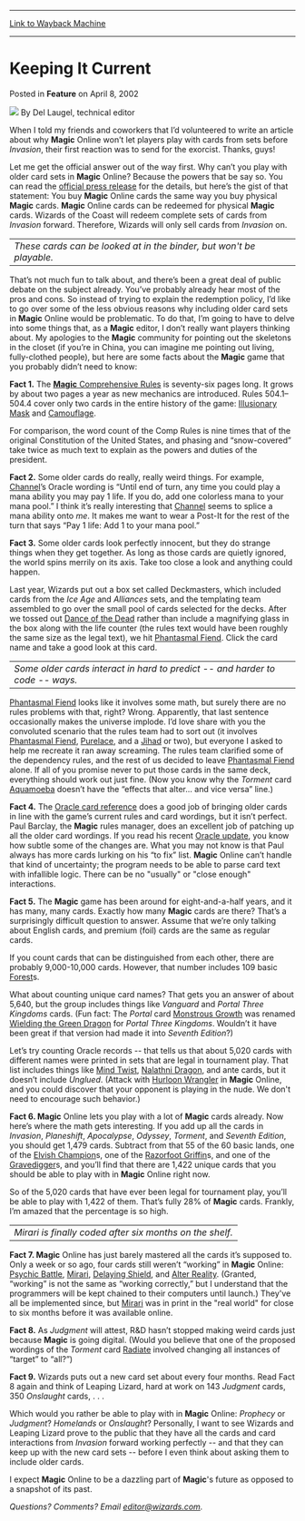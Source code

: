
---
[Link to Wayback Machine](https://web.archive.org/web/20211018182727/https://magic.wizards.com/en/articles/archive/feature/keeping-it-current-2002-04-08)

[_metadata_:wayback_url]:- "https://magic.wizards.com/en/articles/archive/feature/keeping-it-current-2002-04-08"
[_metadata_:wayback_raw_url]:- "https://web.archive.org/web/20211018182727id_/https://magic.wizards.com/en/articles/archive/feature/keeping-it-current-2002-04-08"
[_metadata_:wayback_capture_timestamp]:- "2021-10-18 18:27:27+00:00"
[_metadata_:publish_date]:- "2002-04-08"
[_metadata_:description]:- "When I told my friends and coworkers that I’d volunteered to write an article about why Magic Online won’t let players play with cards from sets before Invasion, their first reaction was to send for the exorcist. Thanks, guys!Let me get the official answer out of the way first. Why can’t you play with older card sets in Magic Online? Because the powers that be say so. You can"
[_metadata_:generator]:- "Drupal 7 (http://drupal.org)"
---


Keeping It Current
==================



 Posted in **Feature**
 on April 8, 2002 






![](https://media.magic.wizards.com/styles/auth_small/public/generic-avatar-150_310.png)
By Del Laugel, technical editor











When I told my friends and coworkers that I’d volunteered to write an article about why **Magic** Online won’t let players play with cards from sets before *Invasion*, their first reaction was to send for the exorcist. Thanks, guys!

Let me get the official answer out of the way first. Why can’t you play with older card sets in **Magic** Online? Because the powers that be say so. You can read the [official press release](http://archive.wizards.com/news/pressrelease.asp?20020114a) for the details, but here’s the gist of that statement: You buy **Magic** Online cards the same way you buy physical **Magic** cards. **Magic** Online cards can be redeemed for physical **Magic** cards. Wizards of the Coast will redeem complete sets of cards from *Invasion* forward. Therefore, Wizards will only sell cards from *Invasion* on.



|  |
| --- |
| *These cards can be looked at in the binder, but won't be playable.* |

That’s not much fun to talk about, and there’s been a great deal of public debate on the subject already. You’ve probably already hear most of the pros and cons. So instead of trying to explain the redemption policy, I’d like to go over some of the less obvious reasons why including older card sets in **Magic** Online would be problematic. To do that, I’m going to have to delve into some things that, as a **Magic** editor, I don’t really want players thinking about. My apologies to the **Magic** community for pointing out the skeletons in the closet (if you’re in China, you can imagine me pointing out living, fully-clothed people), but here are some facts about the **Magic** game that you probably didn’t need to know:

**Fact 1.** The [**Magic** Comprehensive Rules](http://archive.wizards.com/Magic/Magazine/Article.aspx?x=dci/oracle/MagicCompRules_022002.doc) is seventy-six pages long. It grows by about two pages a year as new mechanics are introduced. Rules 504.1–504.4 cover only two cards in the entire history of the game: [Illusionary Mask](https://gatherer.wizards.com/Pages/Card/Details.aspx?name=Illusionary+Mask) and [Camouflage](https://gatherer.wizards.com/Pages/Card/Details.aspx?name=Camouflage).

For comparison, the word count of the Comp Rules is nine times that of the original Constitution of the United States, and phasing and “snow-covered” take twice as much text to explain as the powers and duties of the president.

**Fact 2.** Some older cards do really, really weird things. For example, [Channel](https://gatherer.wizards.com/Pages/Card/Details.aspx?name=Channel)’s Oracle wording is “Until end of turn, any time you could play a mana ability you may pay 1 life. If you do, add one colorless mana to your mana pool.” I think it’s really interesting that [Channel](https://gatherer.wizards.com/Pages/Card/Details.aspx?name=Channel) seems to splice a mana ability onto *me*. It makes me want to wear a Post-It for the rest of the turn that says “Pay 1 life: Add 1 to your mana pool.”

**Fact 3.** Some older cards look perfectly innocent, but they do strange things when they get together. As long as those cards are quietly ignored, the world spins merrily on its axis. Take too close a look and anything could happen.

Last year, Wizards put out a box set called Deckmasters, which included cards from the *Ice Age* and *Alliances* sets, and the templating team assembled to go over the small pool of cards selected for the decks. After we tossed out [Dance of the Dead](https://gatherer.wizards.com/Pages/Card/Details.aspx?name=Dance+of+the+Dead) rather than include a magnifying glass in the box along with the life counter (the rules text would have been roughly the same size as the legal text), we hit [Phantasmal Fiend](https://gatherer.wizards.com/Pages/Card/Details.aspx?name=Phantasmal+Fiend). Click the card name and take a good look at this card.



|  |
| --- |
| *Some older cards interact in hard to predict -- and harder to code -- ways.* |

[Phantasmal Fiend](https://gatherer.wizards.com/Pages/Card/Details.aspx?name=Phantasmal+Fiend) looks like it involves some math, but surely there are no rules problems with that, right? Wrong. Apparently, that last sentence occasionally makes the universe implode. I’d love share with you the convoluted scenario that the rules team had to sort out (it involves [Phantasmal Fiend](https://gatherer.wizards.com/Pages/Card/Details.aspx?name=Phantasmal+Fiend), [Purelace](https://gatherer.wizards.com/Pages/Card/Details.aspx?name=Purelace), and a [Jihad](https://gatherer.wizards.com/Pages/Card/Details.aspx?name=Jihad) or two), but everyone I asked to help me recreate it ran away screaming. The rules team clarified some of the dependency rules, and the rest of us decided to leave [Phantasmal Fiend](https://gatherer.wizards.com/Pages/Card/Details.aspx?name=Phantasmal+Fiend) alone. If all of you promise never to put those cards in the same deck, everything should work out just fine. (Now you know why the *Torment* card [Aquamoeba](https://gatherer.wizards.com/Pages/Card/Details.aspx?name=Aquamoeba) doesn’t have the “effects that alter... and vice versa” line.)

**Fact 4.** The [Oracle card reference](http://archive.wizards.com/dci/main.asp?x=oracle) does a good job of bringing older cards in line with the game’s current rules and card wordings, but it isn’t perfect. Paul Barclay, the **Magic** rules manager, does an excellent job of patching up all the older card wordings. If you read his recent [Oracle update](/en/articles/archive/latest-oracle-update-2002-03-14), you know how subtle some of the changes are. What you may not know is that Paul always has more cards lurking on his “to fix” list. **Magic** Online can’t handle that kind of uncertainty; the program needs to be able to parse card text with infallible logic. There can be no "usually" or "close enough" interactions.

**Fact 5.** The **Magic** game has been around for eight-and-a-half years, and it has many, many cards. Exactly how many **Magic** cards are there? That’s a surprisingly difficult question to answer. Assume that we’re only talking about English cards, and premium (foil) cards are the same as regular cards.

If you count cards that can be distinguished from each other, there are probably 9,000-10,000 cards. However, that number includes 109 basic [Forest](https://gatherer.wizards.com/Pages/Card/Details.aspx?name=Forest)s.

What about counting unique card names? That gets you an answer of about 5,640, but the group includes things like *Vanguard* and *Portal Three Kingdoms* cards. (Fun fact: The *Portal* card [Monstrous Growth](https://gatherer.wizards.com/Pages/Card/Details.aspx?name=Monstrous+Growth) was renamed [Wielding the Green Dragon](https://gatherer.wizards.com/Pages/Card/Details.aspx?name=Wielding+the+Green+Dragon) for *Portal Three Kingdoms*. Wouldn’t it have been great if that version had made it into *Seventh Edition*?)

Let’s try counting Oracle records -- that tells us that about 5,020 cards with different names were printed in sets that are legal in tournament play. That list includes things like [Mind Twist](https://gatherer.wizards.com/Pages/Card/Details.aspx?name=Mind+Twist), [Nalathni Dragon](https://gatherer.wizards.com/Pages/Card/Details.aspx?name=Nalathni+Dragon), and ante cards, but it doesn’t include *Unglued*. (Attack with [Hurloon Wrangler](https://gatherer.wizards.com/Pages/Card/Details.aspx?name=Hurloon+Wrangler) in **Magic** Online, and you could discover that your opponent is playing in the nude. We don't need to encourage such behavior.)

**Fact 6. Magic** Online lets you play with a lot of **Magic** cards already. Now here’s where the math gets interesting. If you add up all the cards in *Invasion*, *Planeshift*, *Apocalypse*, *Odyssey*, *Torment*, and *Seventh Edition*, you should get 1,479 cards. Subtract from that 55 of the 60 basic lands, one of the [Elvish Champion](https://gatherer.wizards.com/Pages/Card/Details.aspx?name=Elvish+Champion)s, one of the [Razorfoot Griffin](https://gatherer.wizards.com/Pages/Card/Details.aspx?name=Razorfoot+Griffin)s, and one of the [Gravedigger](https://gatherer.wizards.com/Pages/Card/Details.aspx?name=Gravedigger)s, and you’ll find that there are 1,422 unique cards that you should be able to play with in **Magic** Online right now.

So of the 5,020 cards that have ever been legal for tournament play, you’ll be able to play with 1,422 of them. That’s fully 28% of **Magic** cards. Frankly, I’m amazed that the percentage is so high.



|  |
| --- |
| *Mirari is finally coded after six months on the shelf.* |

**Fact 7. Magic** Online has just barely mastered all the cards it’s supposed to. Only a week or so ago, four cards still weren’t “working” in **Magic** Online: [Psychic Battle](https://gatherer.wizards.com/Pages/Card/Details.aspx?name=Psychic+Battle), [Mirari](https://gatherer.wizards.com/Pages/Card/Details.aspx?name=Mirari), [Delaying Shield](https://gatherer.wizards.com/Pages/Card/Details.aspx?name=Delaying+Shield), and [Alter Reality](https://gatherer.wizards.com/Pages/Card/Details.aspx?name=Alter+Reality). (Granted, “working” is not the same as “working correctly,” but I understand that the programmers will be kept chained to their computers until launch.) They've all be implemented since, but [Mirari](https://gatherer.wizards.com/Pages/Card/Details.aspx?name=Mirari) was in print in the "real world" for close to six months before it was available online.

**Fact 8.** As *Judgment* will attest, R&D hasn’t stopped making weird cards just because **Magic** is going digital. (Would you believe that one of the proposed wordings of the *Torment* card [Radiate](https://gatherer.wizards.com/Pages/Card/Details.aspx?name=Radiate) involved changing all instances of “target” to “all?”)

**Fact 9.** Wizards puts out a new card set about every four months. Read Fact 8 again and think of Leaping Lizard, hard at work on 143 *Judgment* cards, 350 *Onslaught* cards, . . .

Which would you rather be able to play with in **Magic** Online: *Prophecy* or *Judgment*? *Homelands* or *Onslaught*? Personally, I want to see Wizards and Leaping Lizard prove to the public that they have all the cards and card interactions from *Invasion* forward working perfectly -- and that they can keep up with the new card sets -- before I even think about asking them to include older cards.

I expect **Magic** Online to be a dazzling part of **Magic**'s future as opposed to a snapshot of its past.

*Questions? Comments? Email editor@wizards.com.*





